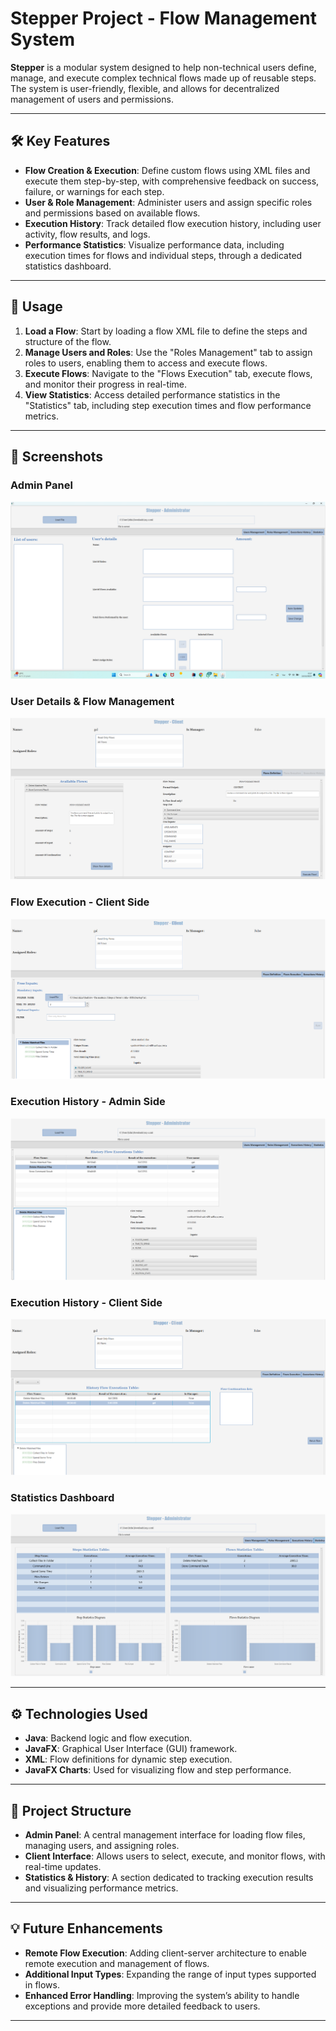 # Stepper Project - Flow Management System

**Stepper** is a modular system designed to help non-technical users define, manage, and execute complex technical flows made up of reusable steps. The system is user-friendly, flexible, and allows for decentralized management of users and permissions.

---

## 🛠 Key Features

- **Flow Creation & Execution**: Define custom flows using XML files and execute them step-by-step, with comprehensive feedback on success, failure, or warnings for each step.
- **User & Role Management**: Administer users and assign specific roles and permissions based on available flows.
- **Execution History**: Track detailed flow execution history, including user activity, flow results, and logs.
- **Performance Statistics**: Visualize performance data, including execution times for flows and individual steps, through a dedicated statistics dashboard.

---

## 🚀 Usage

1. **Load a Flow**: Start by loading a flow XML file to define the steps and structure of the flow.
2. **Manage Users and Roles**: Use the "Roles Management" tab to assign roles to users, enabling them to access and execute flows.
3. **Execute Flows**: Navigate to the "Flows Execution" tab, execute flows, and monitor their progress in real-time.
4. **View Statistics**: Access detailed performance statistics in the "Statistics" tab, including step execution times and flow performance metrics.

---

## 📸 Screenshots

### Admin Panel
![Admin Panel](./screenshots/Admin-Panel.png)

### User Details & Flow Management
![User Details](./screenshots/User-Details.png)

### Flow Execution - Client Side
![Flow Execution Client](./screenshots/Flow-Execution-Client.png)

### Execution History - Admin Side
![Execution History Admin](./screenshots/Execution-History-Admin.png)

### Execution History - Client Side
![Execution History Client](./screenshots/Execution-History-Client.png)

### Statistics Dashboard
![Statistics Dashboard](./screenshots/Statistics-Dashboard.png)

---

## ⚙️ Technologies Used

- **Java**: Backend logic and flow execution.
- **JavaFX**: Graphical User Interface (GUI) framework.
- **XML**: Flow definitions for dynamic step execution.
- **JavaFX Charts**: Used for visualizing flow and step performance.

---

## 📖 Project Structure

- **Admin Panel**: A central management interface for loading flow files, managing users, and assigning roles.
- **Client Interface**: Allows users to select, execute, and monitor flows, with real-time updates.
- **Statistics & History**: A section dedicated to tracking execution results and visualizing performance metrics.

---

## 💡 Future Enhancements

- **Remote Flow Execution**: Adding client-server architecture to enable remote execution and management of flows.
- **Additional Input Types**: Expanding the range of input types supported in flows.
- **Enhanced Error Handling**: Improving the system’s ability to handle exceptions and provide more detailed feedback to users.

---
